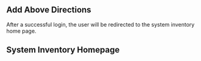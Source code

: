 

## Add Above Directions
After a successful login, the user will be redirected to the system inventory home page. 



## System Inventory Homepage